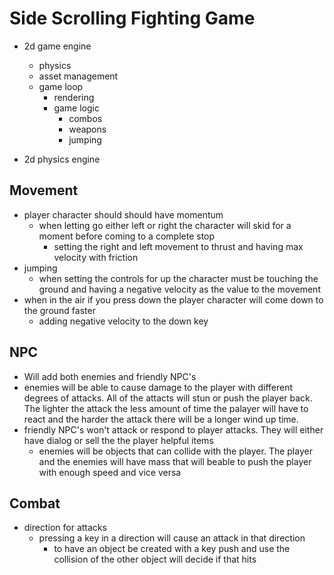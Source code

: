 # Side Scrolling Fighting Game

- 2d game engine
	- physics
	- asset management
	- game loop
		- rendering
		- game logic
			- combos
			- weapons
			- jumping
			 
- 2d physics engine

## Movement

- player character should should have momentum
	- when letting go either left or right the character will skid for a moment before coming to a complete stop
		- setting the right and left movement to thrust and having max velocity with friction
- jumping
	- when setting the controls for up the character must be touching the ground and having a negative velocity as the value to the movement
- when in the air if you press down the player character will come down to the ground faster
	- adding negative velocity to the down key

## NPC

- Will add both enemies and friendly NPC's
 - enemies will be able to cause damage to the player with different degrees of attacks. All of the attacts will stun or push the player back. The lighter the attack the less amount of time the palayer will have to react and the harder the attack there will be a longer wind up time.
 - friendly NPC's won't attack or respond to player attacks. They will either have dialog or sell the the player helpful items
 	- enemies will be objects that can collide with the player. The player and the enemies will have mass that will beable to push the player with enough speed and vice versa

 ## Combat 

 - direction for attacks
 	- pressing a key in a direction will cause an attack in that direction
 		- to have an object be created with a key push and use the collision of the other object will decide if that hits